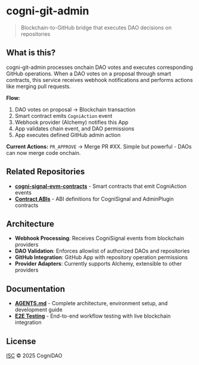# cogni-git-admin

> Blockchain-to-GitHub bridge that executes DAO decisions on repositories

## What is this?

cogni-git-admin processes onchain DAO votes and executes corresponding GitHub operations. When a DAO votes on a proposal through smart contracts, this service receives webhook notifications and performs actions like merging pull requests.

**Flow:**
1. DAO votes on proposal → Blockchain transaction
2. Smart contract emits `CogniAction` event  
3. Webhook provider (Alchemy) notifies this App
4. App validates chain event, and DAO permissions
5. App executes defined GitHub admin action

**Current Actions:** `PR_APPROVE` → Merge PR #XX. Simple but powerful - DAOs can now merge code onchain.

## Related Repositories

- **[cogni-signal-evm-contracts](https://github.com/Cogni-DAO/cogni-signal-evm-contracts)** - Smart contracts that emit CogniAction events
- **[Contract ABIs](src/contracts/abi/)** - ABI definitions for CogniSignal and AdminPlugin contracts

## Architecture

- **Webhook Processing**: Receives CogniSignal events from blockchain providers
- **DAO Validation**: Enforces allowlist of authorized DAOs and repositories  
- **GitHub Integration**: GitHub App with repository operation permissions
- **Provider Adapters**: Currently supports Alchemy, extensible to other providers

## Documentation

- **[AGENTS.md](AGENTS.md)** - Complete architecture, environment setup, and development guide
- **[E2E Testing](e2e/AGENTS_E2E_MVP.md)** - End-to-end workflow testing with live blockchain integration

## License

[ISC](LICENSE) © 2025 CogniDAO
